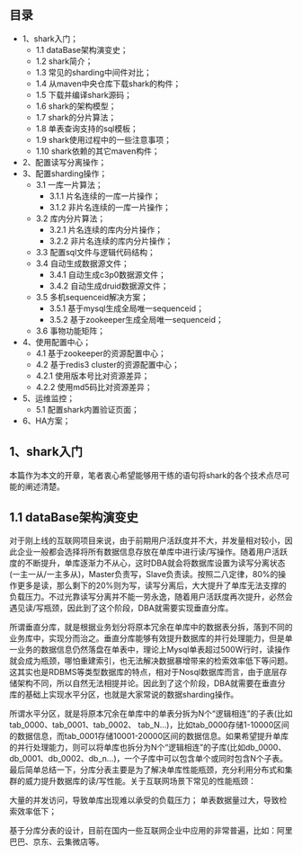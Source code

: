 ## 目录
- 1、shark入门；<br>
   - 1.1 dataBase架构演变史；<br>
   - 1.2 shark简介；<br>
   - 1.3 常见的sharding中间件对比；<br>
   - 1.4 从maven中央仓库下载shark的构件；<br>
   - 1.5 下载并编译shark源码；<br>
   - 1.6 shark的架构模型；<br>
   - 1.7 shark的分片算法；<br>
   - 1.8 单表查询支持的sql模板；<br>
   - 1.9 shark使用过程中的一些注意事项；<br>
   - 1.10 shark依赖的其它maven构件；<br>
- 2、配置读写分离操作；<br>
- 3、配置sharding操作；<br>
   - 3.1 一库一片算法；<br>
       - 3.1.1 片名连续的一库一片操作；<br>
       - 3.1.2 非片名连续的一库一片操作；<br>
   - 3.2 库内分片算法；<br>
       - 3.2.1 片名连续的库内分片操作；<br>
       - 3.2.2 非片名连续的库内分片操作；<br>
   - 3.3 配置sql文件与逻辑代码结构；<br>
   - 3.4 自动生成数据源文件；<br>
       - 3.4.1 自动生成c3p0数据源文件；<br>
       - 3.4.2 自动生成druid数据源文件；<br>
   - 3.5 多机sequenceid解决方案；<br>
       - 3.5.1 基于mysql生成全局唯一sequenceid；<br>
       - 3.5.2 基于zookeeper生成全局唯一sequenceid；<br>
   - 3.6 事物功能矩阵；<br>
- 4、使用配置中心；<br>
   - 4.1 基于zookeeper的资源配置中心；<br>
   - 4.2 基于redis3 cluster的资源配置中心；<br>
   - 4.2.1 使用版本号比对资源差异；<br>
   - 4.2.2 使用md5码比对资源差异；<br>
- 5、运维监控；<br>
   - 5.1 配置shark内置验证页面；<br>
- 6、HA方案；<br>

## 1、shark入门
本篇作为本文的开章，笔者衷心希望能够用干练的语句将shark的各个技术点尽可能的阐述清楚。

## 1.1 dataBase架构演变史
对于刚上线的互联网项目来说，由于前期用户活跃度并不大，并发量相对较小，因此企业一般都会选择将所有数据信息存放在单库中进行读/写操作。随着用户活跃度的不断提升，单库逐渐力不从心，这时DBA就会将数据库设置为读写分离状态(一主一从/一主多从)，Master负责写，Slave负责读。按照二八定律，80%的操作更多是读，那么剩下的20%则为写，读写分离后，大大提升了单库无法支撑的负载压力。不过光靠读写分离并不能一劳永逸，随着用户活跃度再次提升，必然会遇见读/写瓶颈，因此到了这个阶段，DBA就需要实现垂直分库。

所谓垂直分库，就是根据业务划分将原本冗余在单库中的数据表分拆，落到不同的业务库中，实现分而治之。垂直分库能够有效提升数据库的并行处理能力，但是单一业务的数据信息仍然落盘在单表中，理论上Mysql单表超过500W行时，读操作就会成为瓶颈，哪怕重建索引，也无法解决数据暴增带来的检索效率低下等问题。这其实也是RDBMS等类型数据库的特点，相对于Nosql数据库而言，由于底层存储架构不同，所以自然无法相提并论。因此到了这个阶段，DBA就需要在垂直分库的基础上实现水平分区，也就是大家常说的数据sharding操作。

所谓水平分区，就是将原本冗余在单库中的单表分拆为N个“逻辑相连”的子表(比如tab_0000、tab_0001、tab_0002、 tab_N...)，比如tab_0000存储1-10000区间的数据信息，而tab_0001存储10001-20000区间的数据信息。如果希望提升单库的并行处理能力，则可以将单库也拆分为N个“逻辑相连”的子库(比如db_0000、db_0001、db_0002、db_n...)，一个子库中可以包含单个或同时包含N个子表。最后简单总结一下，分库分表主要是为了解决单库性能瓶颈，充分利用分布式和集群的威力提升数据库的读/写性能。关于互联网场景下常见的性能瓶颈：

大量的并发访问，导致单库出现难以承受的负载压力；
单表数据量过大，导致检索效率低下；

基于分库分表的设计，目前在国内一些互联网企业中应用的非常普遍，比如：阿里巴巴、京东、云集微店等。
